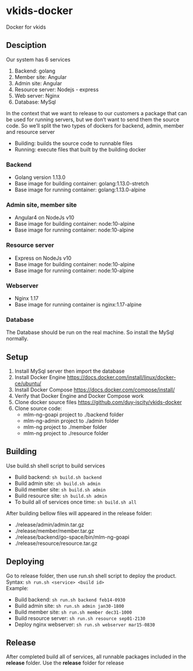# vkids-docker
Docker for vkids

## Desciption
Our system has 6 services
1. Backend: golang
2. Member site: Angular
3. Admin site: Angular
4. Resource server: Nodejs - express
5. Web server: Nginx
6. Database: MySql

In the context that we want to release to our customers a package that can be used for running servers, but we don’t want to send them the source code. So we’ll split the two types of dockers for backend, admin, member and resource server
- Building: builds the source code to runnable files
- Running: execute files that built by the building docker

### Backend
- Golang version 1.13.0
- Base image for building container: golang:1.13.0-stretch
- Base image for running container: golang:1.13.0-alpine
### Admin site, member site
- Angular4 on NodeJs v10
- Base image for building container: node:10-alpine
- Base image for running container: node:10-alpine
### Resource server
- Express on NodeJs v10
- Base image for building container: node:10-alpine
- Base image for running container: node:10-alpine
### Webserver
- Nginx 1.17
- Base image for running container is nginx:1.17-alpine
### Database
The Database should be run on the real machine. So install the MySql normally.

## Setup
1. Install MySql server then import the database
2. Install Docker Engine https://docs.docker.com/install/linux/docker-ce/ubuntu/
3. Install Docker Compose https://docs.docker.com/compose/install/
4. Verify that Docker Engine and Docker Compose work
5. Clone docker source files https://github.com/duy-iscity/vkids-docker
6. Clone source code:
    - mlm-ng-goapi project to ./backend folder
    - mlm-ng-admin project to ./admin folder
    - mlm-ng project to ./member folder
    - mlm-ng project to ./resource folder

## Building 
Use build.sh shell script to build services
- Build backend:  ```sh build.sh backend```
- Build admin site:  ```sh build.sh admin```
- Build member site:  ```sh build.sh admin```
- Build resource site:  ```sh build.sh admin```
- To build all of services once time:  ```sh build.sh all```     

After building bellow files will appeared in the release folder:
  - ./release/admin/admin.tar.gz
  - ./release/member/member.tar.gz
  - ./release/backend/go-space/bin/mlm-ng-goapi
  - ./release/resource/resource.tar.gz
  
## Deploying
Go to release folder, then use run.sh shell script to deploy the product.   
Syntax: ```sh run.sh <service> <build id>```    
Example:  
- Build backend: ```sh run.sh backend feb14-0930```
- Build admin site: ```sh run.sh admin jan30-1800```
- Build member site: ```sh run.sh member dec31-1000```
- Build resource server: ```sh run.sh resource sep01-2130```
- Deploy nginx webserver: ```sh run.sh webserver mar15-0830```

## Release
After completed build all of services, all runnable packages included in the **release** folder. Use the **release** folder for release

